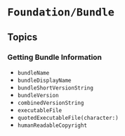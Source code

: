 # ``Foundation/Bundle``

## Topics

### Getting Bundle Information

- ``bundleName``
- ``bundleDisplayName``
- ``bundleShortVersionString``
- ``bundleVersion``
- ``combinedVersionString``
- ``executableFile``
- ``quotedExecutableFile(character:)``
- ``humanReadableCopyright``
